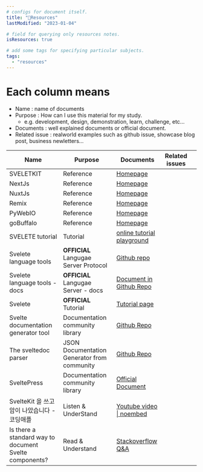 ```yaml
---
# configs for document itself.
title: "🚚Resources"
lastModified: "2023-01-04"

# field for querying only resources notes.
isResources: true

# add some tags for specifying particular subjects.
tags:
  - "resources"
---
```

# Each column means
- Name : name of documents
- Purpose : How can I use this material for my study.
	- e.g. development, design, demonstration, learn, challenge, etc...
- Documents : well explained documents or official document.
- Related issue : realworld examples such as github issue, showcase blog post, business newletters...

| Name                                                   | Purpose                                     | Documents                                                                                                               | Related issues |     |
| ------------------------------------------------------ | ------------------------------------------- | ----------------------------------------------------------------------------------------------------------------------- | -------------- | --- |
| SVELETKIT                                              | Reference                                   | [Homepage](https://kit.svelte.dev/)                                                                                     |                |     |
| NextJs                                                 | Reference                                   | [Homepage](https://nextjs.org/)                                                                                         |                |     |
| NuxtJs                                                 | Reference                                   | [Homepage](https://nuxtjs.org/)                                                                                         |                |     |
| Remix                                                  | Reference                                   | [Homepage](https://remix.run/)                                                                                          |                |     |
| PyWebIO                                                | Reference                                   | [Homepage](https://www.pyweb.io/)                                                                                       |                |     |
| goBuffalo                                              | Reference                                   | [Homepage](https://gobuffalo.io/)                                                                                       |                |     |
| SVELETE tutorial                                       | Tutorial                                    | [online tutorial playground](https://svelte.dev/tutorial)                                                               |                |     |
| Svelete language tools                                 | **OFFICIAL** Langugae Server Protocol           | [Github repo](https://github.com/sveltejs/language-tools)                                                               |                |     |
| Svelete language tools - docs                          | **OFFICIAL** Langugae Server - docs             | [Document in Github Repo](https://github.com/sveltejs/language-tools/tree/master/docs)                                  |                |     |
| Svelete                                                | **OFFICIAL** Tutorial                           | [Tutorial page](https://svelte.dev/tutorial/basics)                                                                                                                        |                |     |
| Svelte documentation generator tool                    | Documentation community library             | [Github Repo](https://github.com/gustarus/svelte-doc-generator)                                                         |                |     |
| The sveltedoc parser                                   | JSON Documentation Generator from community | [Github Repo](https://github.com/alexprey/sveltedoc-parser)                                                             |                |     |
| SveltePress                                            | Documentation community library             | [Official Document](https://sveltepress.geopjr.dev/)                                                                    |                |     |
| SvelteKit 을 쓰고 암이 나았습니다 - 코딩애플           | Listen & UnderStand                         | [Youtube video \| noembed](https://www.youtube.com/watch?v=o1Hy7cpSXjA&ab_channel=%EC%BD%94%EB%94%A9%EC%95%A0%ED%94%8C) |                |     |
| Is there a standard way to document Svelte components? | Read & Understand                           | [Stackoverflow Q&A](https://stackoverflow.com/questions/62125395/is-there-a-standard-way-to-document-svelte-components) |                |     |
